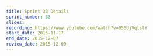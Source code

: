 ```yaml
---
title: Sprint 33 Details
sprint_number: 33
slides: 
recording: https://www.youtube.com/watch?v=955UjVqlslY
start_date: 2015-11-17
end_date: 2015-12-07
review_date: 2015-12-09
---
```

